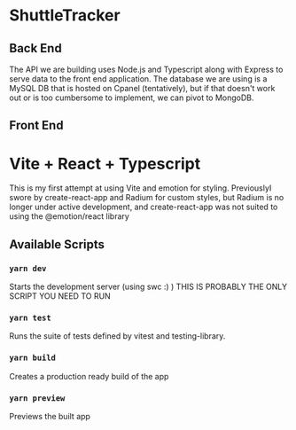 # ShuttleTracker

## Back End
The API we are building uses Node.js and Typescript along with Express to serve data to the front end application. The database we are using is a MySQL DB that is hosted on Cpanel (tentatively), but if that doesn't work out or is too cumbersome to implement, we can pivot to MongoDB. 

## Front End
# Vite + React + Typescript

This is my first attempt at using Vite and emotion for styling. PreviouslyI swore by create-react-app and Radium for custom styles, but Radium is no longer under active development, and create-react-app was not suited to using the @emotion/react library

## Available Scripts

### `yarn dev`
Starts the development server (using swc :) ) THIS IS PROBABLY THE ONLY SCRIPT YOU NEED TO RUN

### `yarn test`
Runs the suite of tests defined by vitest and testing-library. 

### `yarn build`
Creates a production ready build of the app

### `yarn preview`
Previews the built app
